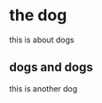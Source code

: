 

<!doctype html>
<html>
<head>
<title> dogs </title>
</head>
<body>
<h1> the dog </h1>
<p> this is about dogs </p>
<h2> dogs and dogs </h2>
<p> this is another dog </p>
</body>
</html>
